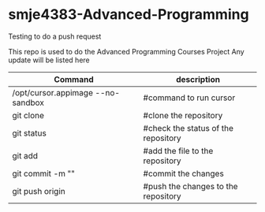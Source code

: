# smje4383-Advanced-Programming
Testing to do a push request

This repo is used to do the Advanced Programming Courses Project
Any update will be listed here

| Command  | description |
| ------------- | ------------- |
| /opt/cursor.appimage --no-sandbox | #command to run cursor  |
| git clone <url>  | #clone the repository |
| git status | #check the status of the repository |
| git add <file> | #add the file to the repository |
| git commit -m "<message>" | #commit the changes |
| git push origin <branch> | #push the changes to the repository |